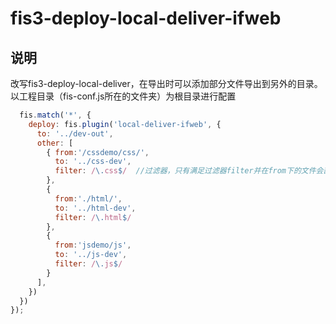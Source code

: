 # fis3-deploy-local-deliver-ifweb

## 说明
改写fis3-deploy-local-deliver，在导出时可以添加部分文件导出到另外的目录。以工程目录（fis-conf.js所在的文件夹）为根目录进行配置
```js
  fis.match('*', {
    deploy: fis.plugin('local-deliver-ifweb', {
      to: '../dev-out',
      other: [ 
        { from:'/cssdemo/css/',
          to: '../css-dev',
          filter: /\.css$/  //过滤器，只有满足过滤器filter并在from下的文件会部署到to的目录下
        },
        {
          from:'./html/',
          to: '../html-dev',
          filter: /\.html$/
        },
        {
          from:'jsdemo/js',
          to: '../js-dev',
          filter: /\.js$/
        }       
      ],
    })
  })
});
```
